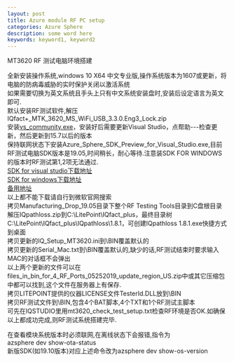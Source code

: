 ```yaml
---
layout: post
title: Azure module RF PC setup
categories: Azure Sphere
description: some word here
keywords: keyword1, keyword2
---
```


MT3620 RF 测试电脑环境搭建  

全新安装操作系统,windows 10 X64 中文专业版,操作系统版本为1607或更新，将电脑的防病毒威胁的实时保护关闭以激活系统  
如果需要切换为英文系统且手头上只有中文系统安装盘时,安装后设定语言为英文即可.  
默认安装RF测试软件,解压IQfact+\_MTK\_3620\_MS\_WiFi\_USB\_3.3.0.Eng3\_Lock.zip  
安装[vs_community.exe](https://visualstudio.microsoft.com/zh-hans/vs/community/)，安装好后需要更新Visual Studio，点帮助---检查更新，然后更新到15.7以后的版本  
保持联网状态下安装Azure\_Sphere\_SDK\_Preview\_for\_Visual\_Studio.exe,目前RF测试电脑SDK版本是19.05,时间稍长，耐心等待.注意装SDK FOR WINDOWS的版本时RF测试第1,2项无法通过.  
[SDK for visual studio下载地址](https://aka.ms/AzureSphereSDKDownload)  
[SDK for windows下载地址](https://aka.ms/AzureSphereSDK/Windows)  
[备用地址](https://docs.microsoft.com/en-us/azure-sphere/install/install-sdk#azure-sphere-sdk-preview-for-visual-studio)  
以上都不能下载请自行到微软官网搜索  
拷贝Manufacturing\_Drop\_19.05目录下整个RF Testing Tools目录到C盘根目录  
解压IQpathloss.zip到C:\LitePoint\IQfact_plus，最终目录树C:\LitePoint\IQfact_plus\IQpathloss\1.8.1，可创建IQpathloss 1.8.1.exe快捷方式到桌面  
拷贝更新的IQ\_Setup\_MT3620.ini到\BIN覆盖默认的  
拷贝更新的Serial_Mac.txt到\BIN覆盖默认的,缺少的话,RF测试结束时要求输入MAC的对话框不会弹出  
以上两个更新的文件可以在files\_in\_bin\_for\_4\_RF\_Ports\_05252019\_update\_region_US.zip中或其它压缩包中都可以找到,这个文件在服务器上有保存.  
拷贝LITEPOINT提供的仪器LICENSE文件TesterId.DLL放到\BIN  
拷贝RF测试文件到\BIN,包含4个BAT脚本,4个TXT和1个RF测试主脚本  
可先在IQSTUDIO里用mt3620_check_test_setup.txt检查RF环境是否OK.如确保以上都成功完成,则RF测试系统搭建完毕.  


在查看模块系统版本时必须联网,在离线状态下会报错,指令为  
azsphere dev show-ota-status  
新版SDK(如19.10版本)对应上述命令改为azsphere dev show-os-version  
